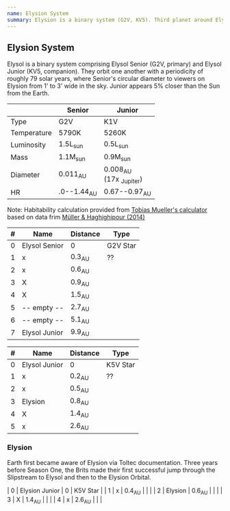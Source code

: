 ```yaml
---
name: Elysion System
summary: Elysion is a binary system (G2V, KV5). Third planet around Elysion Junior is Elysion, the focal planet for the system.
---
```


## Elysion System

Elysol is a binary system comprising Elysol Senior (G2V, primary) and Elysol Junior (KV5, companion). They orbit one another with a periodicity of roughly 79 solar years, where Senior's circular diameter to viewers on Elysion from 1' to 3' wide in the sky. Junior appears 5% closer than the Sun from the Earth.


| | Senior | Junior |
| ---         | --- | --- |
| Type        |  G2V                  | K1V  |
| Temperature |  5790K                | 5260K  |
| Luminosity  |  1.5L<sub>sun</sub>   | 0.5L<sub>sun</sub>  |
| Mass        |  1.1M<sub>sun</sub>   | 0.9M<sub>sun</sub>  |
| Diameter    | 0.011<sub>AU</sub>    | 0.008<sub>AU</sub><br>(17x <sub>Jupiter</sub>) |
| HR          | .0--1.44<sub>AU</sub> |  0.67--0.97<sub>AU</sub> |

<!-- [Elysion System with Habitability Zones](/images/elysion-system.png) -->

<!-- 0.00046732617 -->


<!-- | Star | Type | Temperature | Luminosity | Mass | Diameter| HZ |
<!-- | --- | --- | --- | --- | --- | --- | --- |
| Senior | G2V | 5790K | 1.5L<sub>sun</sub> | 1.1M<sub>sun</sub>  | 0.011<sub>AU</sub> | 1.0&ndash;1.44<sub>AU</sub> |
| Junior | K1V | 5260K | 0.5L<sub>sun</sub> | 0.9M<sub>sun</sub>  | 0.008<sub>AU</sub> | 0.67&ndash;0.97<sub>AU</sub> | -->

<!--
| Semimajor Axis | Eccentricity | Closest | Furthest |
| --- | --- | --- | --- |
| 17.57 AU | 0.5179 | 8.4<sub>AU</sub> | 27.0<sub>AU</sub> | -->

Note: Habitability calculation provided from [Tobias Mueller's calculator](http://astro.twam.info/hz/) based on data frim [Müller & Haghighipour (2014)](http://dx.doi.org/10.1088/0004-637X/782/1/26)

<!-- [Elysion System with Habitability Zones](/images/from-elysion.jpg) -->

| # | Name | Distance | Type |
| --- | --- | --- | --- |
| 0 | Elysol Senior  | 0 | G2V Star |
| 1 | x | 0.3<sub>AU</sub> | ?? |
| 2 | x | 0.6<sub>AU</sub>  |   |   |
| 3 | X | 0.9<sub>AU</sub>  |   |   |
| 4 | X | 1.5<sub>AU</sub>  |   |   |
| 5 | -- empty -- | 2.7<sub>AU</sub>  |   |   |
| 6 | -- empty -- | 5.1<sub>AU</sub>  |   |   |
| 7 | Elysol Junior | 9.9<sub>AU</sub>  |   |   |

| # | Name | Distance | Type |
| --- | --- | --- | --- |
| 0 | Elysol Junior  | 0 | K5V Star |
| 1 | x | 0.2<sub>AU</sub> | ?? |
| 2 | x | 0.5<sub>AU</sub>  |   |   |
| 3 | Elysion | 0.8<sub>AU</sub>  |   |   |
| 4 | X | 1.4<sub>AU</sub>  |   |   |
| 5 | x | 2.6<sub>AU</sub>  |   |   |

### Elysion

Earth first became aware of Elysion via Toltec documentation. Three years before Season One, the Brits made their first successful jump through the Slipstream to Elysol and then to the Elysion Orbital.

| 0 | Elysion Junior  | 0 | K5V Star |
| 1 | x | 0.4<sub>AU</sub>  |   |   |
| 2 | Elysion | 0.6<sub>AU</sub>  |   |   |
| 3 | X | 1.4<sub>AU</sub>  |   |   |
| 4 | x | 2.6<sub>AU</sub>  |   |   |
